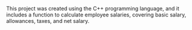 This project was created using the C++ programming language, and it includes a function to calculate employee salaries, covering basic salary, allowances, taxes, and net salary.
